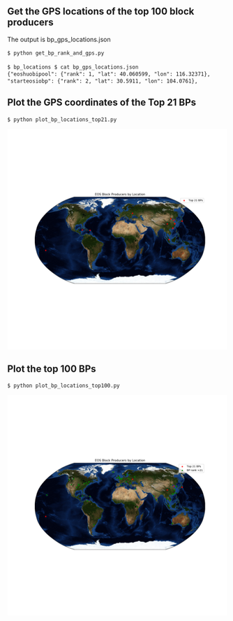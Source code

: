 ## Get the GPS locations of the top 100 block producers
The output is bp_gps_locations.json

    $ python get_bp_rank_and_gps.py

    $ bp_locations $ cat bp_gps_locations.json
    {"eoshuobipool": {"rank": 1, "lat": 40.060599, "lon": 116.32371}, "starteosiobp": {"rank": 2, "lat": 30.5911, "lon": 104.0761},

## Plot the GPS coordinates of the Top 21 BPs

    $ python plot_bp_locations_top21.py

![top21](fig/bp_gps_locations_top21.png)

## Plot the top 100 BPs

    $ python plot_bp_locations_top100.py

![top100](fig/bp_gps_locations_top100.png)
